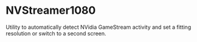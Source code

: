 # NVStreamer1080
Utility to automatically detect NVidia GameStream activity and set a fitting resolution or switch to a second screen.
